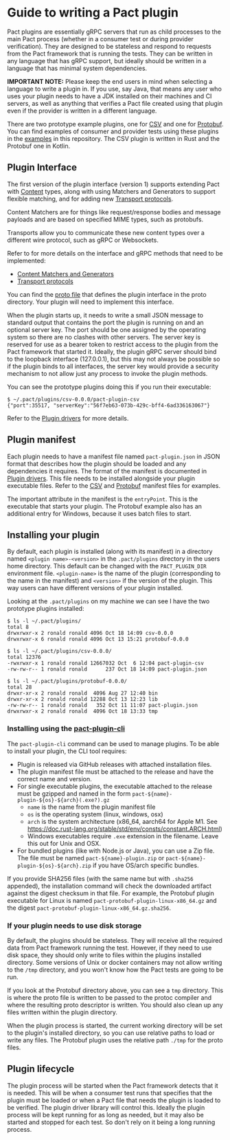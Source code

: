 # Guide to writing a Pact plugin

Pact plugins are essentially gRPC servers that run as child processes to the main Pact process (whether in a consumer
test or during provider verification). They are designed to be stateless and respond to requests from the Pact framework
that is running the tests. They can be written in any language that has gRPC support, but ideally should
be written in a language that has minimal system dependencies.

**IMPORTANT NOTE:** Please keep the end users in mind when selecting a language to write a plugin in. If you use, say
Java, that means any user who uses your plugin needs to have a JDK installed on their machines and CI servers, as well
as anything that verifies a Pact file created using that plugin even if the provider is written in a different language.

There are two prototype example plugins, one for [CSV](../plugins/csv) and one for [Protobuf](../plugins/protobuf). 
You can find examples of consumer and provider tests using these plugins in the [examples](../examples) in this repository.
The CSV plugin is written in Rust and the Protobuf one in Kotlin. 

## Plugin Interface

The first version of the plugin interface (version 1) supports extending Pact with [Content](content-matcher-design.md) types, along with using Matchers and Generators to support flexible matching, and for adding new [Transport protocols](protocol-plugin-design.md).

Content Matchers are for things like request/response bodies and message payloads and are based on specified MIME types, such as protobufs. 

Transports allow you to communicate these new content types over a different wire protocol, such as gRPC or Websockets.

Refer to for more details on the interface and gRPC methods that need to be implemented:

- [Content Matchers and Generators](content-matcher-design.md)
- [Transport protocols](protocol-plugin-design.md)

You can find the [proto file](../proto/plugin.proto) that defines the plugin interface in the proto directory. Your 
plugin will need to implement this interface.

When the plugin starts up, it needs to write a small JSON message to standard output that contains the port the plugin
is running on and an optional server key. The port should be one assigned by the operating system so there are no clashes
with other servers. The server key is reserved for use as a bearer token to restrict access to the
plugin from the Pact framework that started it. Ideally, the plugin gRPC server should bind to the loopback interface (127.0.0.1),
but this may not always be possible so if the plugin binds to all interfaces, the server key would provide a security
mechanism to not allow just any process to invoke the plugin methods.

You can see the prototype plugins doing this if you run their executable:

```commandline
$ ~/.pact/plugins/csv-0.0.0/pact-plugin-csv
{"port":35517, "serverKey":"56f7eb63-073b-429c-bff4-6ad336163067"}
```

Refer to the [Plugin drivers](plugin-driver-design.md) for more details.

## Plugin manifest

Each plugin needs to have a manifest file named `pact-plugin.json` in JSON format that describes how the plugin should 
be loaded and any dependencies it requires. The format of the manifest is documented in [Plugin drivers](plugin-driver-design.md). 
This file needs to be installed alongside your plugin executable files. Refer to the [CSV](../plugins/csv/pact-plugin.json) 
and [Protobuf](../plugins/protobuf/pact-plugin.json) manifest files for examples.

The important attribute in the manifest is the `entryPoint`. This is the executable that starts your plugin. The Protobuf
example also has an additional entry for Windows, because it uses batch files to start.

## Installing your plugin

By default, each plugin is installed (along with its manifest) in a directory named `<plugin name>-<version>` in 
the `.pact/plugins` directory in the users home directory. This default can be changed with the `PACT_PLUGIN_DIR`
environment file. `<plugin-name>` is the name of the plugin (corresponding to the name in the manifest) and `<version>`
if the version of the plugin. This way users can have different versions of your plugin installed.

Looking at the `.pact/plugins` on my machine we can see I have the two prototype plugins installed:

```commandline
$ ls -l ~/.pact/plugins/
total 8
drwxrwxr-x 2 ronald ronald 4096 Oct 18 14:09 csv-0.0.0
drwxrwxr-x 6 ronald ronald 4096 Oct 13 15:21 protobuf-0.0.0

$ ls -l ~/.pact/plugins/csv-0.0.0/
total 12376
-rwxrwxr-x 1 ronald ronald 12667032 Oct  6 12:04 pact-plugin-csv
-rw-rw-r-- 1 ronald ronald      237 Oct 18 14:09 pact-plugin.json

$ ls -l ~/.pact/plugins/protobuf-0.0.0/
total 28
drwxr-xr-x 2 ronald ronald  4096 Aug 27 12:40 bin
drwxr-xr-x 2 ronald ronald 12288 Oct 13 12:23 lib
-rw-rw-r-- 1 ronald ronald   352 Oct 11 11:07 pact-plugin.json
drwxrwxr-x 2 ronald ronald  4096 Oct 18 13:33 tmp
```

### Installing using the [pact-plugin-cli](https://github.com/pact-foundation/pact-plugins/tree/main/cli)

The `pact-plugin-cli` command can be used to manage plugins. To be able to install your plugin, the CLI tool requires:

* Plugin is released via GitHub releases with attached installation files.
* The plugin manifest file must be attached to the release and have the correct name and version.
* For single executable plugins, the executable attached to the release must be gzipped and named in the form `pact-${name}-plugin-${os}-${arch}(.exe?).gz`
  * `name` is the name from the plugin manifest file
  * `os` is the operating system (linux, windows, osx)
  * `arch` is the system architecture (x86_64, aarch64 for Apple M1. See https://doc.rust-lang.org/stable/std/env/consts/constant.ARCH.html)
  * Windows executables require `.exe` extension in the filename. Leave this out for Unix and OSX.
* For bundled plugins (like with Node.js or Java), you can use a Zip file. The file must be named `pact-${name}-plugin.zip` or `pact-${name}-plugin-${os}-${arch}.zip` if you have OS/arch specific bundles.

If you provide SHA256 files (with the same name but with `.sha256` appended), the installation command will check the downloaded
artifact against the digest checksum in that file. For example, the Protobuf plugin executable for Linux is named 
`pact-protobuf-plugin-linux-x86_64.gz` and the digest `pact-protobuf-plugin-linux-x86_64.gz.sha256`.

### If your plugin needs to use disk storage

By default, the plugins should be stateless. They will receive all the required data from Pact framework running the test.
However, if they need to use disk space, they should only write to files within the plugins installed directory. Some
versions of Unix or docker containers may not allow writing to the `/tmp` directory, and you won't know how the Pact tests
are going to be run.

If you look at the Protobuf directory above, you can see a `tmp` directory. This is where the proto file is written to be
passed to the protoc compiler and where the resulting proto descriptor is written. You should also clean up any files
written within the plugin directory.

When the plugin process is started, the current working directory will be set to the plugin's installed directory, so you
can use relative paths to load or write any files. The Protobuf plugin uses the relative path `./tmp` for the proto files.

## Plugin lifecycle

The plugin process will be started when the Pact framework detects that it is needed. This will be when a consumer test
runs that specifies that the plugin must be loaded or when a Pact file that needs the plugin is loaded to be verified. The
plugin driver library will control this. Ideally the plugin process will be kept running for as long as needed, but it may
also be started and stopped for each test. So don't rely on it being a long running process.

